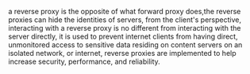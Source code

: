 a reverse proxy is the opposite of what forward proxy does,the reverse proxies can hide the identities of servers, from the client's perspective, interacting with a reverse proxy is no different from interacting with the server directly, it is used to prevent internet clients from having direct, unmonitored access to sensitive data residing on content servers on an isolated network, or internet, reverse proxies are implemented to help increase security, performance, and reliability.